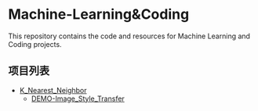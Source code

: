 # Machine-Learning&Coding

This repository contains the code and resources for Machine Learning and Coding projects.

## 项目列表

- [K_Nearest_Neighbor](K_Nearest_Neighbor)
  - [DEMO-Image_Style_Transfer](K_Nearest_Neighbor/DEMO-Image_Style_Transfer)

